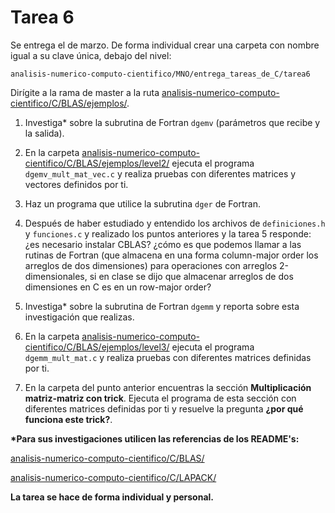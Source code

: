 # Tarea 6

Se entrega el de marzo. De forma individual crear una carpeta con nombre igual a su clave única, debajo del nivel: 

```
analisis-numerico-computo-cientifico/MNO/entrega_tareas_de_C/tarea6
```

Dirígite a la rama de master a la ruta [analisis-numerico-computo-cientifico/C/BLAS/ejemplos/](https://github.com/ITAM-DS/analisis-numerico-computo-cientifico/tree/master/C/BLAS/ejemplos).

1) Investiga\* sobre la subrutina de Fortran `dgemv` (parámetros que recibe y la salida). 

2) En la carpeta [analisis-numerico-computo-cientifico/C/BLAS/ejemplos/level2/](https://github.com/ITAM-DS/analisis-numerico-computo-cientifico/tree/master/C/BLAS/ejemplos/level2) ejecuta el programa `dgemv_mult_mat_vec.c` y realiza pruebas con diferentes matrices y vectores definidos por ti.

3) Haz un programa que utilice la subrutina `dger` de Fortran.

4) Después de haber estudiado  y entendido los archivos de `definiciones.h` y `funciones.c` y realizado los puntos anteriores y la tarea 5 responde: ¿es necesario instalar CBLAS? ¿cómo es que podemos llamar a las rutinas de Fortran (que almacena en una forma column-major order los arreglos de dos dimensiones) para operaciones con arreglos 2-dimensionales, si en clase se dijo que almacenar arreglos de dos dimensiones en C es en un row-major order?

5) Investiga\* sobre la subrutina de Fortran `dgemm` y reporta sobre esta investigación que realizas.

6) En la carpeta [analisis-numerico-computo-cientifico/C/BLAS/ejemplos/level3/](https://github.com/ITAM-DS/analisis-numerico-computo-cientifico/tree/master/C/BLAS/ejemplos/level3) ejecuta el programa `dgemm_mult_mat.c` y realiza pruebas con diferentes matrices definidas por ti.

7) En la carpeta del punto anterior encuentras la sección **Multiplicación matriz-matriz con trick**. Ejecuta el programa de esta sección con diferentes matrices definidas por ti y resuelve la pregunta **¿por qué funciona este trick?**.

**\*Para sus investigaciones utilicen las referencias de los README's:**

[analisis-numerico-computo-cientifico/C/BLAS/](https://github.com/ITAM-DS/analisis-numerico-computo-cientifico/tree/master/C/BLAS)

[analisis-numerico-computo-cientifico/C/LAPACK/](https://github.com/ITAM-DS/analisis-numerico-computo-cientifico/tree/master/C/LAPACK)

**La tarea se hace de forma individual y personal.**
